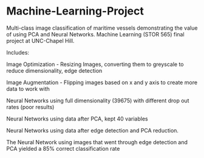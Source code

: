 # Machine-Learning-Project
Multi-class image classification of maritime vessels demonstrating the value of using PCA and Neural Networks. Machine Learning (STOR 565) final project at UNC-Chapel Hill.



Includes: 

Image Optimization - Resizing Images, converting them to greyscale to reduce dimensionality, edge detection

Image Augmentation - Flipping images based on x and y axis to create more data to work with

Neural Networks using full dimensionality (39675) with different drop out rates (poor results)

Neural Networks using data after PCA, kept 40 variables

Neural Networks using data after edge detection and PCA reduction.

The Neural Network using images that went through edge detection and PCA yielded a 85% correct classification rate
